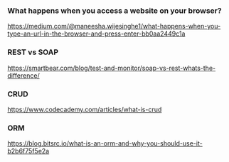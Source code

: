 ### What happens when you access a website on your browser?
https://medium.com/@maneesha.wijesinghe1/what-happens-when-you-type-an-url-in-the-browser-and-press-enter-bb0aa2449c1a
### REST vs SOAP
https://smartbear.com/blog/test-and-monitor/soap-vs-rest-whats-the-difference/
### CRUD
https://www.codecademy.com/articles/what-is-crud
### ORM
https://blog.bitsrc.io/what-is-an-orm-and-why-you-should-use-it-b2b6f75f5e2a
###



